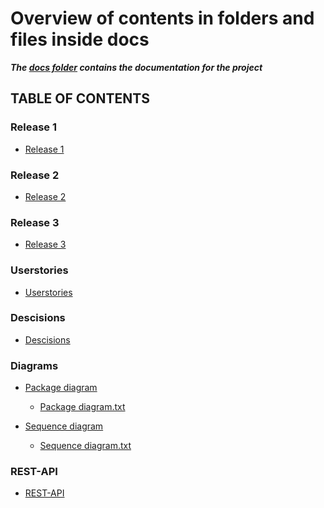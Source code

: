 # Overview of contents in folders and files inside docs
 ***The [docs folder](/docs/) contains the documentation for the project***


## TABLE OF CONTENTS
  

### Release 1
 * [Release 1](/docs/release1/release1.md)
 

### Release 2
 * [Release 2](/docs/release2/release2.md)
 

### Release 3
* [Release 3](/docs/release3/release3.md)


### Userstories
* [Userstories](/docs/userstories.md)


### Descisions
* [Descisions](/docs/decisions.md)


### Diagrams
* [Package diagram](/docs/packagediagram.png) 
    * [Package diagram.txt](/docs/packagediagram.txt)

* [Sequence diagram](/docs/sequencediagram.png)
    * [Sequence diagram.txt](/docs/sequencediagram.txt)


### REST-API
* [REST-API](/docs/REST-API.md)

<br>
